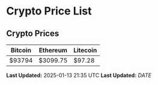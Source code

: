 # Crypto Price List

## Crypto Prices
| Bitcoin | Ethereum | Litecoin |
| ------- | -------- | -------- |
| $93794 | $3099.75 | $97.28 |
**Last Updated:** 2025-01-13 21:35 UTC
**Last Updated:** $DATE$
